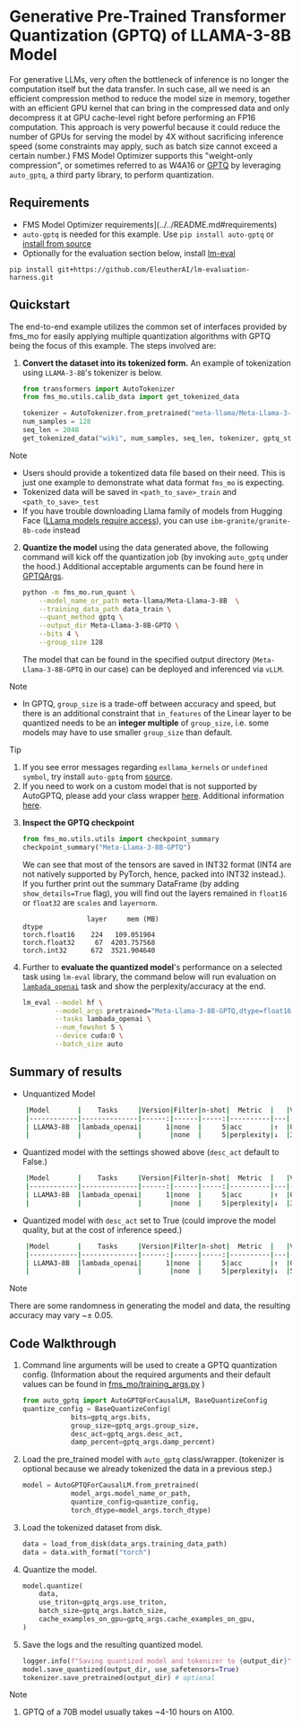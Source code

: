 # Generative Pre-Trained Transformer Quantization (GPTQ) of LLAMA-3-8B Model


For generative LLMs, very often the bottleneck of inference is no longer the computation itself but the data transfer. In such case, all we need is an efficient compression method to reduce the model size in memory, together with an efficient GPU kernel that can bring in the compressed data and only decompress it at GPU cache-level right before performing an FP16 computation. This approach is very powerful because it could reduce the number of GPUs for serving the model by 4X without sacrificing inference speed (some constraints may apply, such as batch size cannot exceed a certain number.) FMS Model Optimizer supports this "weight-only compression", or sometimes referred to as W4A16 or [GPTQ](https://arxiv.org/pdf/2210.17323) by leveraging `auto_gptq`, a third party library, to perform quantization.

## Requirements

- FMS Model Optimizer requirements](../../README.md#requirements)
- `auto-gptq` is needed for this example. Use `pip install auto-gptq` or [install from source](https://github.com/AutoGPTQ/AutoGPTQ?tab=readme-ov-file#install-from-source)
- Optionally for the evaluation section below, install [lm-eval](https://github.com/EleutherAI/lm-evaluation-harness/tree/main)
```
pip install git+https://github.com/EleutherAI/lm-evaluation-harness.git
```


## Quickstart
The end-to-end example utilizes the common set of interfaces provided by fms_mo for easily applying multiple quantization algorithms with  GPTQ being the focus of this example. The steps involved are:

1. **Convert the dataset into its tokenized form.** An example of tokenization using `LLAMA-3-8B`'s tokenizer is below.

    ```python
    from transformers import AutoTokenizer
    from fms_mo.utils.calib_data import get_tokenized_data

    tokenizer = AutoTokenizer.from_pretrained("meta-llama/Meta-Llama-3-8B", use_fast=True)
    num_samples = 128
    seq_len = 2048
    get_tokenized_data("wiki", num_samples, seq_len, tokenizer, gptq_style=True, path_to_save='data')
    ```
> [!NOTE]
> - Users should provide a tokentized data file based on their need. This is just one example to demonstrate what data format `fms_mo` is expecting.
> - Tokenized data will be saved in `<path_to_save>_train` and `<path_to_save>_test`
> - If you have trouble downloading Llama family of models from Hugging Face ([LLama models require access](https://www.llama.com/docs/getting-the-models/hugging-face/)), you can use `ibm-granite/granite-8b-code` instead

2. **Quantize the model** using the data generated above, the following command will kick off the quantization job (by invoking `auto_gptq` under the hood.) Additional acceptable arguments can be found here in [GPTQArgs](../../fms_mo/training_args.py#L127).

    ```bash
    python -m fms_mo.run_quant \
        --model_name_or_path meta-llama/Meta-Llama-3-8B  \
        --training_data_path data_train \
        --quant_method gptq \
        --output_dir Meta-Llama-3-8B-GPTQ \
        --bits 4 \
        --group_size 128
    ```
    The model that can be found in the specified output directory (`Meta-Llama-3-8B-GPTQ` in our case) can be deployed and inferenced via `vLLM`.

> [!NOTE]
> - In GPTQ, `group_size` is a trade-off between accuracy and speed, but there is an additional constraint that `in_features` of the Linear layer to be quantized needs to be an **integer multiple** of `group_size`, i.e. some models may have to use smaller `group_size` than default.

> [!TIP]
> 1. If you see error messages regarding `exllama_kernels` or `undefined symbol`, try install `auto-gptq` from [source](https://github.com/AutoGPTQ/AutoGPTQ?tab=readme-ov-file#install-from-source).
> 2. If you need to work on a custom model that is not supported by AutoGPTQ, please add your class wrapper [here](../../fms_mo/utils/custom_gptq_models.py). Additional information [here](https://github.com/AutoGPTQ/AutoGPTQ?tab=readme-ov-file#customize-model).

3. **Inspect the GPTQ checkpoint**
    ```python
    from fms_mo.utils.utils import checkpoint_summary
    checkpoint_summary("Meta-Llama-3-8B-GPTQ")
    ```

    We can see that most of the tensors are saved in INT32 format (INT4 are not natively supported by PyTorch, hence, packed into INT32 instead.). If you further print out the summary DataFrame (by adding `show_details=True` flag), you will find out the layers remained in `float16` or `float32` are `scales` and `layernorm`. 

    ```
                    layer     mem (MB)
    dtype                            
    torch.float16    224   109.051904
    torch.float32     67  4203.757568
    torch.int32      672  3521.904640
    ```

4. Further to **evaluate the quantized model**'s performance on a selected task using `lm-eval` library, the command below will run evaluation on [`lambada_openai`](https://huggingface.co/datasets/EleutherAI/lambada_openai) task and show the perplexity/accuracy at the end.

    ```bash
    lm_eval --model hf \
            --model_args pretrained="Meta-Llama-3-8B-GPTQ,dtype=float16,autogptq=True,enforce_eager=True" \
            --tasks lambada_openai \
            --num_fewshot 5 \
            --device cuda:0 \
            --batch_size auto
    ```

## Summary of results

- Unquantized Model
```bash
    |Model       |    Tasks     |Version|Filter|n-shot|  Metric  |   |Value |   |Stderr|
    |------------|--------------|------:|------|-----:|----------|---|-----:|---|-----:|
    | LLAMA3-8B  |lambada_openai|      1|none  |     5|acc       |↑  |0.7103|±  |0.0063|
    |            |              |       |none  |     5|perplexity|↓  |3.7915|±  |0.0727|
```

- Quantized model with the settings showed above (`desc_act` default to False.)
```bash
    |Model       |    Tasks     |Version|Filter|n-shot|  Metric  |   |Value  |   |Stderr|
    |------------|--------------|------:|------|-----:|----------|---|------:|---|-----:|
    | LLAMA3-8B  |lambada_openai|      1|none  |     5|acc       |↑  |0.4271 |±  |0.0069|
    |            |              |       |none  |     5|perplexity|↓  |39.2316|±  |2.2090|
```


- Quantized model with `desc_act` set to True (could improve the model quality, but at the cost of inference speed.)
```bash
    |Model       |    Tasks     |Version|Filter|n-shot|  Metric  |   |Value  |   |Stderr|
    |------------|--------------|------:|------|-----:|----------|---|------:|---|-----:|
    | LLAMA3-8B  |lambada_openai|      1|none  |     5|acc       |↑  |0.6193 |±  |0.0068|
    |            |              |       |none  |     5|perplexity|↓  |5.8879 |±  |0.1546|
```
> [!NOTE]
> There are some randomness in generating the model and data, the resulting accuracy may vary ~$\pm$ 0.05.


## Code Walkthrough

1.  Command line arguments will be used to create a GPTQ quantization config. (Information about the required arguments and their default values can be found in [fms_mo/training_args.py](../../fms_mo/training_args.py) )

    ```python
    from auto_gptq import AutoGPTQForCausalLM, BaseQuantizeConfig
    quantize_config = BaseQuantizeConfig(
                bits=gptq_args.bits,
                group_size=gptq_args.group_size,
                desc_act=gptq_args.desc_act,
                damp_percent=gptq_args.damp_percent)
    ```

2. Load the pre_trained model with `auto_gptq` class/wrapper. (tokenizer is optional because we already tokenized the data in a previous step.)

    ```python
    model = AutoGPTQForCausalLM.from_pretrained(
                model_args.model_name_or_path,
                quantize_config=quantize_config,
                torch_dtype=model_args.torch_dtype)
    ```

3. Load the tokenized dataset from disk.

    ```python
    data = load_from_disk(data_args.training_data_path)
    data = data.with_format("torch")
    ```

4. Quantize the model.

    ```python
    model.quantize(
        data,
        use_triton=gptq_args.use_triton,
        batch_size=gptq_args.batch_size,
        cache_examples_on_gpu=gptq_args.cache_examples_on_gpu,
    )
    ```

5. Save the logs and the resulting quantized model.

    ```python
    logger.info(f"Saving quantized model and tokenizer to {output_dir}")
    model.save_quantized(output_dir, use_safetensors=True)
    tokenizer.save_pretrained(output_dir) # optional
    ```
> [!NOTE]
> 1. GPTQ of a 70B model usually takes ~4-10 hours on A100.
